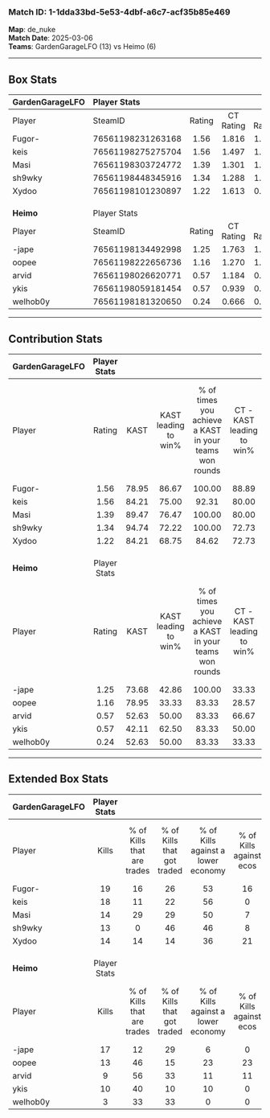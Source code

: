 ### Match ID: 1-1dda33bd-5e53-4dbf-a6c7-acf35b85e469  
**Map**: de_nuke  
**Match Date**: 2025-03-06  
**Teams**: GardenGarageLFO (13) vs Heimo (6)  

---  

## Box Stats  

| **GardenGarageLFO** | Player Stats      |        |           |          |       |       |       |         |        |      |     |
| :- | :- | :-: | :-: | :-: | :-: | :-: | :-: | :-: | :-: | :-: | :-: |
| Player              | SteamID           | Rating | CT Rating | T Rating | KAST  |  ADR  | Kills | Assists | Deaths | K/D  | HS% |
| Fugor-              | 76561198231263168 |  1.56  |   1.816   |  1.281   | 78.95 | 107.0 |  19   |    5    |   11   | 1.73 | 36  |
| keis                | 76561198275275704 |  1.56  |   1.497   |  1.825   | 84.21 | 100.2 |  18   |    5    |   10   | 1.80 | 66  |
| Masi                | 76561198303724772 |  1.39  |   1.301   |  1.611   | 89.47 | 81.6  |  14   |    5    |   9    | 1.56 | 50  |
| sh9wky              | 76561198448345916 |  1.34  |   1.288   |  1.668   | 94.74 | 80.7  |  13   |    4    |   10   | 1.30 | 61  |
| Xydoo               | 76561198101230897 |  1.22  |   1.613   |  0.784   | 84.21 | 68.3  |  14   |    5    |   12   | 1.17 | 21  |
|                     |                   |        |           |          |       |       |       |         |        |      |     |
|                     |                   |        |           |          |       |       |       |         |        |      |     |
|                     |                   |        |           |          |       |       |       |         |        |      |     |
| **Heimo**           | Player Stats      |        |           |          |       |       |       |         |        |      |     |
| Player              | SteamID           | Rating | CT Rating | T Rating | KAST  |  ADR  | Kills | Assists | Deaths | K/D  | HS% |
| -jape               | 76561198134492998 |  1.25  |   1.763   |  1.224   | 73.68 | 91.2  |  17   |    2    |   15   | 1.13 | 64  |
| oopee               | 76561198222656736 |  1.16  |   1.270   |  1.268   | 78.95 | 90.2  |  13   |    6    |   14   | 0.93 | 69  |
| arvid               | 76561198026620771 |  0.57  |   1.184   |  0.397   | 52.63 | 49.3  |   9   |    2    |   16   | 0.56 | 66  |
| ykis                | 76561198059181454 |  0.57  |   0.939   |  0.393   | 42.11 | 56.6  |  10   |    2    |   16   | 0.63 | 40  |
| welhob0y            | 76561198181320650 |  0.24  |   0.666   |  0.209   | 52.63 | 33.1  |   3   |    5    |   17   | 0.18 | 66  |
---  

## Contribution Stats  

| **GardenGarageLFO** | Player Stats |       |                      |                                                        |                           |                                                             |                          |                                                            |
| :- | :-: | :-: | :-: | :-: | :-: | :-: | :-: | :-: |
| Player              |    Rating    | KAST  | KAST leading to win% | % of times you achieve a KAST in your teams won rounds | CT - KAST leading to win% | CT - % of times you achieve a KAST in your teams won rounds | T - KAST leading to win% | T - % of times you achieve a KAST in your teams won rounds |
| Fugor-              |     1.56     | 78.95 |        86.67         |                         100.00                         |           88.89           |                           100.00                            |          83.33           |                           100.00                           |
| keis                |     1.56     | 84.21 |        75.00         |                         92.31                          |           80.00           |                           100.00                            |          66.67           |                           80.00                            |
| Masi                |     1.39     | 89.47 |        76.47         |                         100.00                         |           80.00           |                           100.00                            |          71.43           |                           100.00                           |
| sh9wky              |     1.34     | 94.74 |        72.22         |                         100.00                         |           72.73           |                           100.00                            |          71.43           |                           100.00                           |
| Xydoo               |     1.22     | 84.21 |        68.75         |                         84.62                          |           72.73           |                           100.00                            |          60.00           |                           60.00                            |
|                     |              |       |                      |                                                        |                           |                                                             |                          |                                                            |
|                     |              |       |                      |                                                        |                           |                                                             |                          |                                                            |
|                     |              |       |                      |                                                        |                           |                                                             |                          |                                                            |
| **Heimo**           | Player Stats |       |                      |                                                        |                           |                                                             |                          |                                                            |
| Player              |    Rating    | KAST  | KAST leading to win% | % of times you achieve a KAST in your teams won rounds | CT - KAST leading to win% | CT - % of times you achieve a KAST in your teams won rounds | T - KAST leading to win% | T - % of times you achieve a KAST in your teams won rounds |
| -jape               |     1.25     | 73.68 |        42.86         |                         100.00                         |           33.33           |                           100.00                            |          50.00           |                           100.00                           |
| oopee               |     1.16     | 78.95 |        33.33         |                         83.33                          |           28.57           |                           100.00                            |          37.50           |                           75.00                            |
| arvid               |     0.57     | 52.63 |        50.00         |                         83.33                          |           66.67           |                           100.00                            |          42.86           |                           75.00                            |
| ykis                |     0.57     | 42.11 |        62.50         |                         83.33                          |           50.00           |                           100.00                            |          75.00           |                           75.00                            |
| welhob0y            |     0.24     | 52.63 |        50.00         |                         83.33                          |           33.33           |                           100.00                            |          75.00           |                           75.00                            |
---  

## Extended Box Stats  

| **GardenGarageLFO** | Player Stats |                            |                            |                                    |                         |                              |                                 |        |                             |                                     |                          |                               |                            |
| :- | :-: | :-: | :-: | :-: | :-: | :-: | :-: | :-: | :-: | :-: | :-: | :-: | :-: |
| Player              |    Kills     | % of Kills that are trades | % of Kills that got traded | % of Kills against a lower economy | % of Kills against ecos | % of Kills that are flawless | % of Kills that are close duels | Deaths | % of Deaths that get traded | % of Deaths against a lower economy | % of Deaths against ecos | % of Deaths that are flawless | % of Deaths that are close |
| Fugor-              |      19      |             16             |             26             |                 53                 |           16            |              74              |               11                |   11   |             18              |                 27                  |            9             |              55               |             9              |
| keis                |      18      |             11             |             22             |                 56                 |            0            |              72              |               11                |   10   |             20              |                 30                  |            10            |              60               |             0              |
| Masi                |      14      |             29             |             29             |                 50                 |            7            |              71              |                0                |   9    |             11              |                 44                  |            11            |              33               |             0              |
| sh9wky              |      13      |             0              |             46             |                 46                 |            8            |              46              |                8                |   10   |             30              |                 30                  |            10            |              70               |             20             |
| Xydoo               |      14      |             14             |             14             |                 36                 |           21            |             100              |                0                |   12   |             33              |                 50                  |            8             |              75               |             0              |
|                     |              |                            |                            |                                    |                         |                              |                                 |        |                             |                                     |                          |                               |                            |
|                     |              |                            |                            |                                    |                         |                              |                                 |        |                             |                                     |                          |                               |                            |
|                     |              |                            |                            |                                    |                         |                              |                                 |        |                             |                                     |                          |                               |                            |
| **Heimo**           | Player Stats |                            |                            |                                    |                         |                              |                                 |        |                             |                                     |                          |                               |                            |
| Player              |    Kills     | % of Kills that are trades | % of Kills that got traded | % of Kills against a lower economy | % of Kills against ecos | % of Kills that are flawless | % of Kills that are close duels | Deaths | % of Deaths that get traded | % of Deaths against a lower economy | % of Deaths against ecos | % of Deaths that are flawless | % of Deaths that are close |
| -jape               |      17      |             12             |             29             |                 6                  |            0            |              29              |                6                |   15   |             47              |                 13                  |            7             |              87               |             7              |
| oopee               |      13      |             46             |             15             |                 23                 |           23            |              62              |                8                |   14   |             29              |                  7                  |            0             |              57               |             14             |
| arvid               |      9       |             56             |             33             |                 11                 |           11            |             100              |                0                |   16   |             25              |                  6                  |            0             |              75               |             6              |
| ykis                |      10      |             40             |             10             |                 10                 |            0            |              70              |                0                |   16   |              6              |                  6                  |            0             |              75               |             6              |
| welhob0y            |      3       |             33             |             33             |                 0                  |            0            |              33              |               33                |   17   |             29              |                 12                  |            6             |              76               |             0              |
